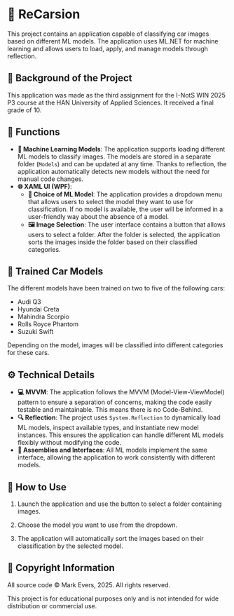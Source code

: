 # 🚗 ReCarsion

This project contains an application capable of classifying car images based on different ML models. The application uses ML.NET for machine learning and allows users to load, apply, and manage models through reflection.

## 📝 Background of the Project

This application was made as the third assignment for the I-NotS WIN 2025 P3 course at the HAN University of Applied Sciences. It received a final grade of 10.

## 🚀 Functions

- **🔧 Machine Learning Models**: The application supports loading different ML models to classify images. The models are stored in a separate folder (``Models``) and can be updated at any time. Thanks to reflection, the application automatically detects new models without the need for manual code changes.
- **🌐 XAML UI (WPF)**:
  - **🎯 Choice of ML Model**: The application provides a dropdown menu that allows users to select the model they want to use for classification. If no model is available, the user will be informed in a user-friendly way about the absence of a model.
  - **🖼️ Image Selection**: The user interface contains a button that allows users to select a folder. After the folder is selected, the application sorts the images inside the folder based on their classified categories.
 
## 🚗 Trained Car Models

The different models have been trained on two to five of the following cars:
- Audi Q3
- Hyundai Creta
- Mahindra Scorpio
- Rolls Royce Phantom
- Suzuki Swift

Depending on the model, images will be classified into different categories for these cars.
 
## ⚙️ Technical Details

- **💻 MVVM**: The application follows the MVVM (Model-View-ViewModel) pattern to ensure a separation of concerns, making the code easily testable and maintainable. This means there is no Code-Behind.
- **🔍 Reflection**: The project uses ``System.Reflection`` to dynamically load ML models, inspect available types, and instantiate new model instances. This ensures the application can handle different ML models flexibly without modifying the code.
- **🔗 Assemblies and Interfaces**: All ML models implement the same interface, allowing the application to work consistently with different models.

## 📖 How to Use

1. Launch the application and use the button to select a folder containing images.

2. Choose the model you want to use from the dropdown.

3. The application will automatically sort the images based on their classification by the selected model.

## 📜 Copyright Information

All source code © Mark Evers, 2025. All rights reserved.

This project is for educational purposes only and is not intended for wide distribution or commercial use.
